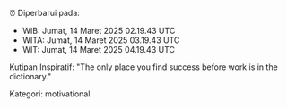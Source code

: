 ⏰ Diperbarui pada:
- WIB: Jumat, 14 Maret 2025 02.19.43 UTC
- WITA: Jumat, 14 Maret 2025 03.19.43 UTC
- WIT: Jumat, 14 Maret 2025 04.19.43 UTC

Kutipan Inspiratif:
"The only place you find success before work is in the dictionary."


Kategori: motivational

